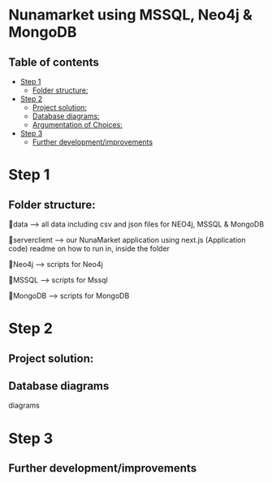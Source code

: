 # Nunamarket using MSSQL, Neo4j & MongoDB
## Table of contents
- [Step 1](#step-1)
  - [Folder structure:](#folder-structure)
- [Step 2](#step-2)
  - [Project solution:](#Project-resume)
  - [Database diagrams:](#Database-diagrams)
  - [Argumentation of Choices:](#argumentation-of-choices)
- [Step 3](#step-3)
  - [Further development/improvements](#further-developmentimprovements)

# Step 1
## Folder structure:
📁data --> all data including csv and json files for NEO4j, MSSQL & MongoDB

📁serverclient --> our NunaMarket application using next.js (Application code) readme on how to run in, inside the folder

📁Neo4j --> scripts for Neo4j

📁MSSQL --> scripts for Mssql

📁MongoDB --> scripts for MongoDB

# Step 2
## Project solution:


## Database diagrams
diagrams

# Step 3
## Further development/improvements

